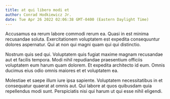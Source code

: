```yaml
---
title: at qui libero modi et
author: Conrad Hodkiewicz Jr.
date: Tue Apr 26 2022 02:06:38 GMT-0400 (Eastern Daylight Time)
---
```

Accusamus ea rerum labore commodi rerum ea. Quasi in est minima recusandae soluta. Exercitationem voluptatem est expedita consequuntur dolores aspernatur. Qui at non qui magni quam qui qui distinctio.

 Nostrum quis sed qui. Voluptatem quis fugiat maxime magnam recusandae aut et facilis tempora. Modi nihil repudiandae praesentium officiis voluptatem eum harum quam dolorem. Et expedita architecto id eum. Omnis ducimus eius odio omnis maiores et et voluptatem ea.

 Molestiae et saepe illum iure ipsa sapiente. Voluptatem necessitatibus in et consequatur quaerat at omnis aut. Qui labore at quos quibusdam quia repellendus modi sunt. Perspiciatis nisi qui harum ut qui esse nihil eligendi.